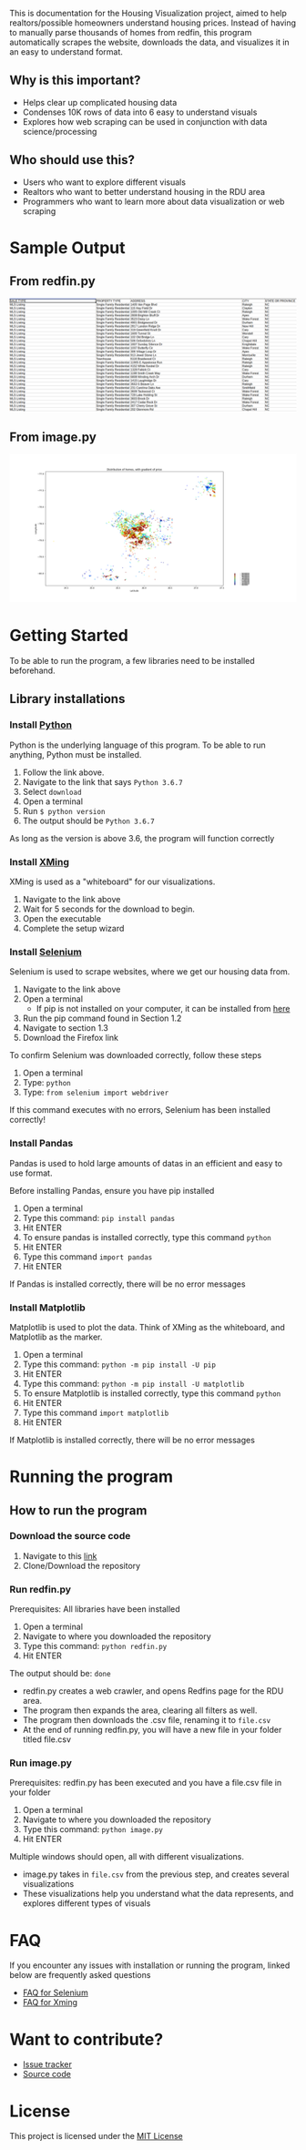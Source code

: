 
This is documentation for the Housing Visualization project, aimed to help realtors/possible homeowners understand housing prices. Instead of having to manually parse thousands of homes from redfin, this program automatically scrapes the website, downloads the data, and visualizes it in an easy to understand format.

## Why is this important?
+ Helps clear up complicated housing data
+ Condenses 10K rows of data into 6 easy to understand visuals
+ Explores how web scraping can be used in conjunction with data science/processing

## Who should use this?
+ Users who want to explore different visuals
+ Realtors who want to better understand housing in the RDU area
+ Programmers who want to learn more about data visualization or web scraping
  
# Sample Output

## From redfin.py
![Image of redfin](https://github.com/kingan1/Housing-data-Visualization/blob/master/redfins.png)

## From image.py
![Image of redfin](https://github.com/kingan1/Housing-data-Visualization/blob/master/image.png)

# Getting Started
To be able to run the program, a few libraries need to be installed beforehand.

## Library installations

### Install [Python](https://www.python.org/downloads/release/python-367)
Python is the underlying language of this program. To be able to run anything, Python must be installed.
1. Follow the link above.
2. Navigate to the link that says `Python 3.6.7`
3. Select `download`
4. Open a terminal
5. Run
  `$ python version`
6. The output should be 
   `Python 3.6.7`
   
As long as the version is above 3.6, the program will function correctly

### Install [XMing](https://sourceforge.net/projects/xming/files/Xming/6.9.0.31/Xming-6-9-0-31-setup.exe/download)
XMing is used as a "whiteboard" for our visualizations.
1. Navigate to the link above
2. Wait for 5 seconds for the download to begin.
3. Open the executable
4. Complete the setup wizard

### Install [Selenium](https://selenium-python.readthedocs.io/installation.html)
Selenium is used to scrape websites, where we get our housing data from.
1. Navigate to the link above
2. Open a terminal
    + If pip is not installed on your computer, it can be installed from [here](https://pip.pypa.io/en/stable/installing)
3. Run the pip command found in Section 1.2
4. Navigate to section 1.3
5. Download the Firefox link

To confirm Selenium was downloaded correctly, follow these steps
1. Open a terminal
2. Type: `python`
3. Type: `from selenium import webdriver`

If this command executes with no errors, Selenium has been installed correctly!

### Install Pandas
Pandas is used to hold large amounts of datas in an efficient and easy to use format.

Before installing Pandas, ensure you have pip installed

1. Open a terminal
2. Type this command: `pip install pandas`
3. Hit ENTER
4. To ensure pandas is installed correctly, type this command `python`
5. Hit ENTER
6. Type this command `import pandas`
7. Hit ENTER

If Pandas is installed correctly, there will be no error messages

### Install Matplotlib
Matplotlib is used to plot the data. Think of XMing as the whiteboard, and Matplotlib as the marker.

1. Open a terminal
2. Type this command: `python -m pip install -U pip`
3. Hit ENTER
4. Type this command: `python -m pip install -U matplotlib`
5. To ensure Matplotlib is installed correctly, type this command `python`
6. Hit ENTER
7. Type this command `import matplotlib`
8. Hit ENTER

If Matplotlib is installed correctly, there will be no error messages


# Running the program

## How to run the program

### Download the source code
1. Navigate to this [link](https://github.com/kingan1/Housing-data-Visualization)
2. Clone/Download the repository

### Run redfin.py

Prerequisites: All libraries have been installed

1. Open a terminal
2. Navigate to where you downloaded the repository
3. Type this command: `python redfin.py`
4. Hit ENTER

The output should be: `done`
 + redfin.py creates a web crawler, and opens Redfins page for the RDU area.
 + The program then expands the area, clearing all filters as well.
 + The program then downloads the .csv file, renaming it to `file.csv`
 + At the end of running redfin.py, you will have a new file in your folder titled file.csv

### Run image.py

Prerequisites: redfin.py has been executed and you have a file.csv file in your folder

1. Open a terminal
2. Navigate to where you downloaded the repository
3. Type this command: `python image.py`
4. Hit ENTER

Multiple windows should open, all with different visualizations.
  + image.py takes in `file.csv` from the previous step, and creates several visualizations
  + These visualizations help you understand what the data represents, and explores different types of visuals
  
# FAQ

If you encounter any issues with installation or running the program, linked below are frequently asked questions
+ [FAQ for Selenium](https://www.seleniumhq.org/support/)
+ [FAQ for Xming](http://www.straightrunning.com/XmingNotes/trouble.php)

# Want to contribute?
+ [Issue tracker](https://github.com/kingan1/Housing-data-Visualization/issues)
+ [Source code](https://github.com/kingan1/Housing-data-Visualization)

# License
This project is licensed under the [MIT License](https://choosealicense.com/licenses/mit/)
